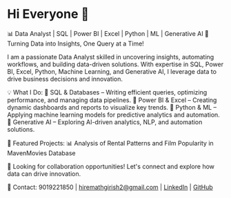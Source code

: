 # Hi Everyone 👋
📊 Data Analyst | SQL | Power BI | Excel | Python | ML | Generative AI
🚀 Turning Data into Insights, One Query at a Time!

I am a passionate Data Analyst skilled in uncovering insights, automating workflows, and building data-driven solutions. With expertise in SQL, Power BI, Excel, Python, Machine Learning, and Generative AI, I leverage data to drive business decisions and innovation.

💡 What I Do:
🔹 SQL & Databases – Writing efficient queries, optimizing performance, and managing data pipelines. 
🔹 Power BI & Excel – Creating dynamic dashboards and reports to visualize key trends. 
🔹 Python & ML – Applying machine learning models for predictive analytics and automation. 
🔹 Generative AI – Exploring AI-driven analytics, NLP, and automation solutions. 

📂 Featured Projects:
📊 Analysis of Rental Patterns and Film Popularity in MavenMovies Database

💼 Looking for collaboration opportunities! Let's connect and explore how data can drive innovation.

📩 Contact: 9019221850 | hiremathgirish2@gmail.com | [LinkedIn](https://www.linkedin.com/public-profile/settings?trk=d_flagship3_profile_self_view_public_profile) | [GitHub](https://github.com/Girish-Hiremath)
